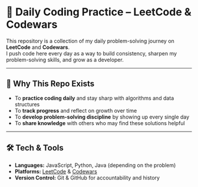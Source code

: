 # 🚀 Daily Coding Practice – LeetCode & Codewars  

This repository is a collection of my daily problem-solving journey on **LeetCode** and **Codewars**.  
I push code here every day as a way to build consistency, sharpen my problem-solving skills, and grow as a developer.  

---

## 📌 Why This Repo Exists  

- To **practice coding daily** and stay sharp with algorithms and data structures  
- To **track progress** and reflect on growth over time  
- To **develop problem-solving discipline** by showing up every single day  
- To **share knowledge** with others who may find these solutions helpful  

---

## 🛠️ Tech & Tools  

- **Languages:** JavaScript, Python, Java (depending on the problem)  
- **Platforms:** [LeetCode](https://leetcode.com) & [Codewars](https://www.codewars.com)  
- **Version Control:** Git & GitHub for accountability and history  
